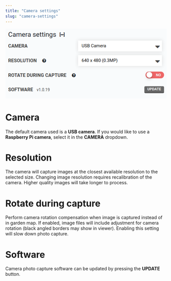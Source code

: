 ```yaml
---
title: "Camera settings"
slug: "camera-settings"
---
```



![camera-settings.png](_images/camera-settings.png)



# Camera

The default camera used is a **USB camera**. If you would like to use a **Raspberry Pi camera**, select it in the **CAMERA** dropdown.

# Resolution

The camera will capture images at the closest available resolution to the selected size. Changing image resolution requires recalibration of the camera. Higher quality images will take longer to process.

# Rotate during capture

Perform camera rotation compensation when image is captured instead of in garden map. If enabled, image files will include adjustment for camera rotation (black angled borders may show in viewer). Enabling this setting will slow down photo capture.

# Software

Camera photo capture software can be updated by pressing the **UPDATE** button.
